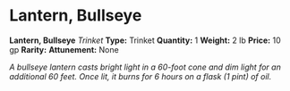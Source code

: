 # Lantern, Bullseye

**Lantern, Bullseye**
_Trinket_
**Type:** Trinket
**Quantity:** 1
**Weight:** 2 lb
**Price:** 10 gp
**Rarity:** 
**Attunement:** None

*A bullseye lantern casts bright light in a 60-foot cone and dim light for an additional 60 feet. Once lit, it burns for 6 hours on a flask (1 pint) of oil.*